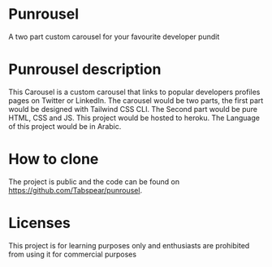 # Punrousel
A two part custom carousel for your favourite developer pundit
# Punrousel description
This Carousel is a custom carousel that links to popular developers profiles  pages on Twitter or LinkedIn. The carousel would be two parts, the first part would be designed with Tailwind CSS CLI. The Second part would be pure HTML, CSS and JS. This project would be hosted to heroku. The Language of this project would be in Arabic. 
# How to clone 
The project is public and the code can be found on https://github.com/Tabspear/punrousel.

# Licenses 
This project is for learning purposes only and enthusiasts are prohibited from using it for commercial purposes
